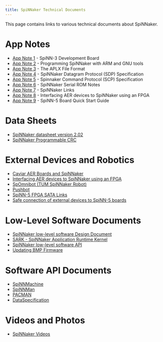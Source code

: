 ```yaml
---
title: SpiNNaker Technical Documents
---
```


This page contains links to various technical documents about SpiNNaker.


# App Notes

* [App Note 1](spinn-app-1.pdf) - SpiNN-3 Development Board
* [App Note 2](spinn-app-2.pdf) - Programming SpiNNaker with ARM and GNU tools
* [App Note 3](spinn-app-3.pdf) - The APLX File Format
* [App Note 4](spinn-app-4.pdf) - SpiNNaker Datagram Protocol (SDP) Specification
* [App Note 5](spinn-app-5.pdf) - Spinnaker Command Protocol (SCP) Specification
* [App Note 6](spinn-app-6.pdf) - SpiNNaker Serial ROM Notes
* [App Note 7](spinn-app-7.pdf) - SpiNNaker Links
* [App Note 8](spinn-app-8.pdf) - Interfacing AER devices to SpiNNaker using an FPGA
* [App Note 9](spinn-app-9.pdf) - SpiNN-5 Board Quick Start Guide

# Data Sheets

* [SpiNNaker datasheet version 2.02](SpiNN2DataShtV202.pdf)
* [SpiNNaker Programmable CRC](SpiNNaker_CRC.pdf)

# External Devices and Robotics

* [Caviar AER Boards and SpiNNaker](caviar_aer/)
* [Interfacing AER devices to SpiNNaker using an FPGA](fpga_aer/)
* [SpOmnibot (TUM SpiNNaker Robot)](spomnibot/)
* [Pushbot](push_bot/)
* [SpiNN-5 FPGA SATA Links](spin5-links.pdf)
* [Safe connection of external devices to SpiNN-5 boards](spiNN-5_fpgas.txt)

# Low-Level Software Documents

* [SpiNNaker low-level software Design Document](SpiNNsoft_designV0.01.pdf)
* [SARK - SpiNNaker Application Runtime Kernel](sarkV200.pdf)
* [SpiNNaker low-level software API](SpiNNapi_docV200.pdf)
* [Updating BMP Firmware](bmp_note.txt)

# Software API Documents

* [SpiNNMachine](https://spinnmachine.readthedocs.org)
* [SpiNNMan](https://spinnman.readthedocs.org)
* [PACMAN](https://pacman.readthedocs.org)
* [DataSpecification](https://dataspecification.readthedocs.org)

# Videos and Photos

* [SpiNNaker Videos](videos.html)
